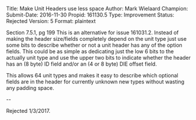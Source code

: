 Title:       Make Unit Headers use less space
Author:      Mark Wielaard
Champion:    
Submit-Date: 2016-11-30
Propid:      161130.5
Type:        Improvement
Status:      Rejected
Version:     5
Format:      plaintext

Section 7.5.1, pg 199
This is an alternative for issue 161031.2. Instead of making the 
header size/fields completely depend on the unit type just use some 
bits to describe whether or not a unit header has any of the option 
fields. This could be as simple as dedicating just the low 6 bits to 
the actually unit type and use the upper two bits to indicate whether 
the header has an (8 byte) ID field and/or an (4 or 8 byte) DIE offset field.

This allows 64 unit types and makes it easy to describe which optional 
fields are in the header for currently unknown new types without wasting 
any padding space.

--

Rejected 1/3/2017.

